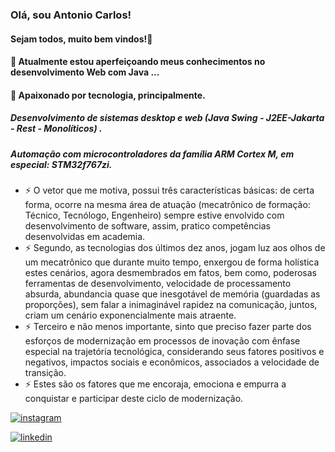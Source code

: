 ### Olá, sou Antonio Carlos!
####    Sejam todos, muito bem vindos!👋

<!--
**alfecjo/alfecjo** is a ✨ _special_ ✨ repository because its `README.md` (this file) appears on your GitHub profile.
https://dev.to/envoy_/150-badges-for-github-pnk
- 🌱 I’m currently learning ...
- 👯 I’m looking to collaborate on ...
- 🤔 I’m looking for help with ...
- 💬 Ask me about ...
- 📫 How to reach me: ...
- 😄 Pronouns: ...
- ⚡ Fun fact: ...
- 📫 alfecjo@hotmail.com
- 📫 alfecjo@gmail.com
- 📫 antonioalmeida@alunos.utfpr.edu.br
-->

#### 🔭 Atualmente estou aperfeiçoando meus conhecimentos no desenvolvimento Web com Java ...



#### 🌱 Apaixonado por tecnologia, principalmente.
#####    Desenvolvimento de sistemas desktop e web (Java Swing - J2EE-Jakarta - Rest - Monolíticos) .
#####    Automação com microcontroladores da família ARM Cortex M, em especial: STM32f767zi. 

- ⚡ O vetor que me motiva, possui três características básicas: de certa forma, ocorre na mesma área de atuação (mecatrônico de formação: Técnico, Tecnólogo, Engenheiro) sempre estive envolvido com desenvolvimento de software, assim, pratico competências desenvolvidas em academia.
- ⚡ Segundo, as tecnologias dos últimos dez anos, jogam luz aos olhos de um mecatrônico que durante muito tempo, enxergou de forma holística estes cenários, agora desmembrados em fatos, bem como, poderosas ferramentas de desenvolvimento, velocidade de processamento absurda, abundancia quase que inesgotável de memória (guardadas as proporções), sem falar a inimaginável rapidez na comunicação, juntos, criam um cenário exponencialmente mais atraente. 
- ⚡ Terceiro e não menos importante, sinto que preciso fazer parte dos esforços de modernização em processos de inovação com ênfase especial na trajetória tecnológica, considerando seus fatores positivos e negativos, impactos sociais e econômicos, associados a velocidade de transição. 
- ⚡ Estes são os fatores que me encoraja, emociona e empurra a conquistar e participar deste ciclo de modernização.

[![instagram](https://img.shields.io/badge/Instagram-E4405F?style=for-the-badge&logo=instagram&logoColor=white)](https://www.instagram.com/invites/contact/?i=6t7s2k4yyafo&utm_content=21w0zon)

[![linkedin](https://img.shields.io/badge/LinkedIn-0077B5?style=for-the-badge&logo=linkedin&logoColor=white)](https://www.linkedin.com/in/antonio-almeida-79028910a)
